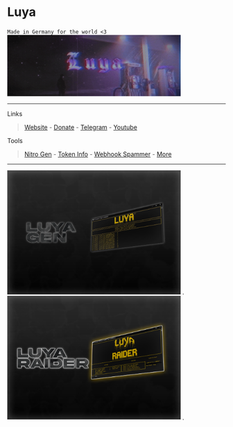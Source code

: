 # Luya #
`Made in Germany for the world <3`
<img src="readme-src/standard.gif" alt="drawing" width="400"/>
- - -
Links
 > [Website](https://www.luya.ml/#github.readme "Website") -
 > [Donate](https://ko-fi.com/luyadevs "Donate") -
 > [Telegram](https://t.me/bladetools "Telegram") -
 > [Youtube](https://www.youtube.com/channel/UCC0wrmmTK-SCJqdJEJJ-Hrg "Youtube")
 >

Tools
 > [Nitro Gen](https://github.com/LuyaTools/Nitro-Generator/archive/refs/heads/main.zip "NitroGen") -
 > [Token Info](https://github.com/LuyaTools/Discord-Token-Info/archive/refs/heads/main.zip "Tokeninfo") -
 > [Webhook Spammer](https://github.com/LuyaTools/Webhook-Spammer/archive/refs/heads/main.zip "WebhookSpammer") -
 > [More](https://github.com/LuyaTools?tab=repositories "more")
- - -
<img src="readme-src/gen.png" alt="drawing" width="400"/> .
<img src="readme-src/raid.png" alt="drawing" width="400"/> .

